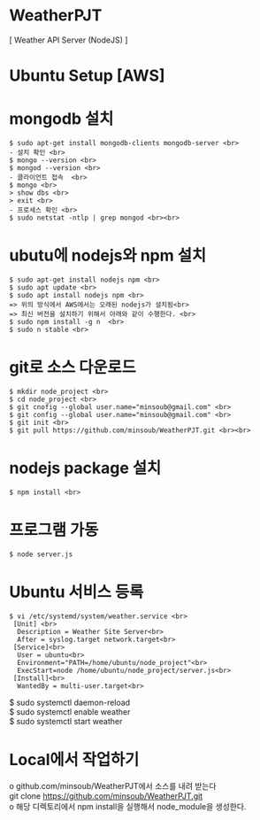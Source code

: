 # WeatherPJT
[ Weather API Server (NodeJS) ]<br>

# Ubuntu Setup [AWS] <br>
  # mongodb 설치 <br>
    $ sudo apt-get install mongodb-clients mongodb-server <br>
    - 설치 확인 <br>
    $ mongo --version <br>
    $ mongod --version <br>
    - 클라이언트 접속  <br>
    $ mongo <br>
    > show dbs <br>
    > exit <br>
    - 프로세스 확인 <br>
    $ sudo netstat -ntlp | grep mongod <br><br>
    
  # ubutu에 nodejs와 npm 설치 <br>
    $ sudo apt-get install nodejs npm <br>
    $ sudo apt update <br>
    $ sudo apt install nodejs npm <br>
    => 위의 방식에서 AWS에서는 오래된 nodejs가 설치됨<br>
    => 최신 버전을 설치하기 위해서 아래와 같이 수행한다. <br>
    $ sudo npm install -g n  <br>
    $ sudo n stable <br>
    
    
  # git로 소스 다운로드 <br>
    $ mkdir node_project <br>
    $ cd node_project <br>
    $ git cnofig --global user.name="minsoub@gmail.com" <br>
    $ git config --global user.name="minsoub@gmail.com" <br>
    $ git init <br>
    $ git pull https://github.com/minsoub/WeatherPJT.git <br><br>
      
  # nodejs package 설치 <br>
    $ npm install <br>
    
  # 프로그램 가동 <br>
    $ node server.js
    
  # Ubuntu 서비스 등록
    $ vi /etc/systemd/system/weather.service <br>
     [Unit] <br>
      Description = Weather Site Server<br>
      After = syslog.target network.target<br>
     [Service]<br>
      User = ubuntu<br>
      Environment="PATH=/home/ubuntu/node_project"<br>
      ExecStart=node /home/ubuntu/node_project/server.js<br>
     [Install]<br>
      WantedBy = multi-user.target<br>
   $ sudo systemctl daemon-reload <br>
   $ sudo systemctl enable weather <br>
   $ sudo systemctl start weather <br>
  
    
# Local에서 작업하기<br>
  o github.com/minsoub/WeatherPJT에서 소스를 내려 받는다<br>
    git clone https://github.com/minsoub/WeatherPJT.git <br>
  o 해당 디렉토리에서 npm install을 실행해서 node_module을 생성한다. <br>
  


